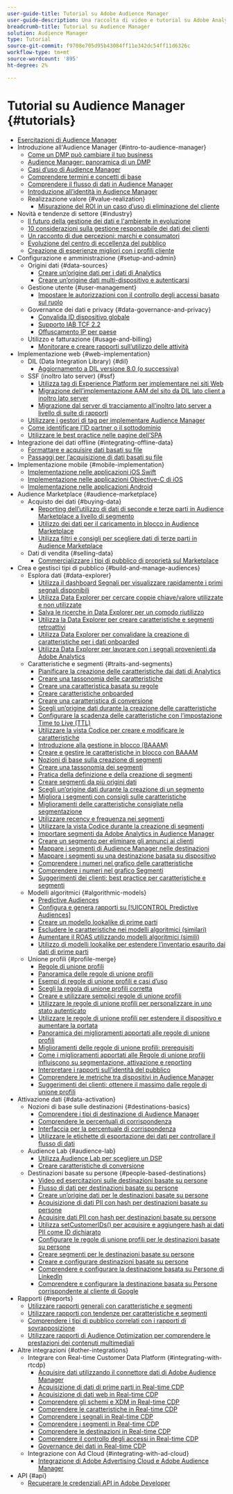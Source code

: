 ```yaml
---
user-guide-title: Tutorial su Adobe Audience Manager
user-guide-description: Una raccolta di video e tutorial su Adobe Analytics.
breadcrumb-title: Tutorial su Audience Manager
solution: Audience Manager
type: Tutorial
source-git-commit: f9708e705d95b43084ff11e342dc54ff11d6326c
workflow-type: tm+mt
source-wordcount: '895'
ht-degree: 2%

---
```



# Tutorial su Audience Manager {#tutorials}

+ [Esercitazioni di Audience Manager](overview.md)
+ Introduzione all&#39;Audience Manager {#intro-to-audience-manager}
   + [Come un DMP può cambiare il tuo business](intro-to-audience-manager/how-a-dmp-can-change-your-business.md)
   + [Audience Manager: panoramica di un DMP](intro-to-audience-manager/audience-manager-overview-of-a-dmp.md)
   + [Casi d’uso di Audience Manager](intro-to-audience-manager/audience-manager-use-cases.md)
   + [Comprendere termini e concetti di base](intro-to-audience-manager/understanding-basic-terms-and-concepts-in-audience-manager.md)
   + [Comprendere il flusso di dati in Audience Manager](intro-to-audience-manager/understanding-the-data-flow-in-audience-manager.md)
   + [Introduzione all’identità in Audience Manager](intro-to-audience-manager/introduction-to-identity-in-audience-manager.md)
   + Realizzazione valore {#value-realization}
      + [Misurazione del ROI in un caso d’uso di eliminazione del cliente](intro-to-audience-manager/value-realization/measuring-roi-in-a-customer-suppression-use-case.md)
+ Novità e tendenze di settore {#industry}
   + [Il futuro della gestione dei dati e l&#39;ambiente in evoluzione](https://experienceleague.adobe.com/docs/platform-learn/tutorials/industry/the-future-of-data-management-and-the-changing-environment.html?lang=it)
   + [10 considerazioni sulla gestione responsabile dei dati dei clienti](https://experienceleague.adobe.com/docs/platform-learn/tutorials/privacy/ten-considerations-for-responsible-customer-data-management.html?lang=it)
   + [Un racconto di due percezioni: marchi e consumatori](https://experienceleague.adobe.com/docs/platform-learn/tutorials/industry/brands-vs-consumers.html?lang=it)
   + [Evoluzione del centro di eccellenza del pubblico](https://experienceleague.adobe.com/docs/platform-learn/tutorials/industry/evolving-your-audience-center-of-excellence.html?lang=it)
   + [Creazione di esperienze migliori con i profili cliente](https://experienceleague.adobe.com/docs/platform-learn/tutorials/industry/building-better-experiences-with-customer-profiles.html?lang=it)
+ Configurazione e amministrazione {#setup-and-admin}
   + Origini dati {#data-sources}
      + [Creare un’origine dati per i dati di Analytics](setup-and-admin/data-sources/create-a-data-source-for-analytics-data.md)
      + [Creare un’origine dati multi-dispositivo e autenticarsi](setup-and-admin/data-sources/creating-a-cross-device-data-source-and-authenticating.md)
   + Gestione utente {#user-management}
      + [Impostare le autorizzazioni con il controllo degli accessi basato sul ruolo](setup-and-admin/user-management/setting-permissions-with-role-based-access-control.md)
   + Governance dei dati e privacy {#data-governance-and-privacy}
      + [Convalida ID dispositivo globale](setup-and-admin/data-governance-and-privacy/global-device-id-validation.md)
      + [Supporto IAB TCF 2.2](setup-and-admin/data-governance-and-privacy/iab-tcf-support.md)
      + [Offuscamento IP per paese](setup-and-admin/data-governance-and-privacy/ip-obfuscation-by-country.md)
   + Utilizzo e fatturazione {#usage-and-billing}
      + [Monitorare e creare rapporti sull’utilizzo delle attività](setup-and-admin/usage-and-billing/monitoring-and-reporting-on-activity-usage.md)
+ Implementazione web {#web-implementation}
   + DIL (Data Integration Library) {#dil}
      + [Aggiornamento a DIL versione 8.0 (o successiva)](web-implementation/dil/updating-to-dil-version-8-0-or-greater.md)
   + SSF (inoltro lato server) {#ssf}
      + [Utilizza tag di Experience Platform per implementare nei siti Web](https://experienceleague.adobe.com/docs/launch-learn/implementing-in-websites-with-launch/index.html?lang=it)
      + [Migrazione dell’implementazione AAM del sito da DIL lato client a inoltro lato server](web-implementation/ssf/migrating-your-site-implementation-from-client-side-dil-to-server-side-forwarding.md)
      + [Migrazione dal server di tracciamento all’inoltro lato server a livello di suite di rapporti](web-implementation/ssf/migrating-from-tracking-server-to-report-suite-level-server-side-forwarding.md)
   + [Utilizzare i gestori di tag per implementare Audience Manager](web-implementation/using-tag-managers-to-implement-audience-manager.md)
   + [Come identificare l’ID partner o il sottodominio](web-implementation/how-to-identify-your-partner-id-or-subdomain.md)
   + [Utilizzare le best practice nelle pagine dell’SPA](web-implementation/using-best-practices-on-spa-pages-when-sending-data-to-aam.md)
+ Integrazione dei dati offline {#integrating-offline-data}
   + [Formattare e acquisire dati basati su file](integrating-offline-data/formatting-and-ingesting-file-based-data.md)
   + [Passaggi per l’acquisizione di dati basati su file](integrating-offline-data/steps-for-ingesting-file-based-data.md)
+ Implementazione mobile {#mobile-implementation}
   + [Implementazione nelle applicazioni iOS Swift](https://experienceleague.adobe.com/docs/launch-learn/implementing-in-mobile-ios-swift-apps-with-launch/index.html?lang=it)
   + [Implementazione nelle applicazioni Objective-C di iOS](https://experienceleague.adobe.com/docs/launch-learn/implementing-in-mobile-ios-objective-c-apps-with-launch/index.html?lang=it)
   + [Implementazione nelle applicazioni Android](https://experienceleague.adobe.com/docs/launch-learn/implementing-in-mobile-android-apps-with-launch/index.html?lang=it)
+ Audience Marketplace {#audience-marketplace}
   + Acquisto dei dati {#buying-data}
      + [Reporting dell’utilizzo di dati di seconde e terze parti in Audience Marketplace a livello di segmento](audience-marketplace/buying-data/reporting-2nd-and-3rd-party-data-usage-in-the-audience-marketplace-at-the-segment-level.md)
      + [Utilizzo dei dati per il caricamento in blocco in Audience Marketplace](audience-marketplace/buying-data/bulk-uploading-data-usage-into-the-audience-marketplace.md)
      + [Utilizza filtri e consigli per scegliere dati di terze parti in Audience Marketplace](audience-marketplace/buying-data/using-filters-and-recommendations-to-choose-3rd-party-data-in-audience-marketplace.md)
   + Dati di vendita {#selling-data}
      + [Commercializzare i tipi di pubblico di proprietà sul Marketplace](audience-marketplace/selling-data/commercialize-owned-audiences-on-marketplace.md)
+ Crea e gestisci tipi di pubblico {#build-and-manage-audiences}
   + Esplora dati {#data-explorer}
      + [Utilizza il dashboard Segnali per visualizzare rapidamente i primi segnali disponibili](build-and-manage-audiences/data-explorer/using-the-signals-dashboard-to-quickly-view-top-available-signals.md)
      + [Utilizza Data Explorer per cercare coppie chiave/valore utilizzate e non utilizzate](build-and-manage-audiences/data-explorer/using-data-explorer-to-search-for-used-and-unused-key-value-pairs.md)
      + [Salva le ricerche in Data Explorer per un comodo riutilizzo](build-and-manage-audiences/data-explorer/saving-searches-in-data-explorer-for-convenience-in-re-use.md)
      + [Utilizza la Data Explorer per creare caratteristiche e segmenti retroattivi](build-and-manage-audiences/data-explorer/using-data-explorer-to-create-retroactive-traits-and-segments.md)
      + [Utilizza Data Explorer per convalidare la creazione di caratteristiche per i dati onboarded](build-and-manage-audiences/data-explorer/using-data-explorer-to-validate-trait-creation-for-your-onboarded-data.md)
      + [Utilizza Data Explorer per lavorare con i segnali provenienti da Adobe Analytics](build-and-manage-audiences/data-explorer/using-data-explorer-to-work-with-signals-coming-from-adobe-analytics.md)
   + Caratteristiche e segmenti {#traits-and-segments}
      + [Pianificare la creazione delle caratteristiche dai dati di Analytics](build-and-manage-audiences/traits-and-segments/planning-trait-creation-from-analytics-data.md)
      + [Creare una tassonomia delle caratteristiche](build-and-manage-audiences/traits-and-segments/creating-a-trait-taxonomy.md)
      + [Creare una caratteristica basata su regole](build-and-manage-audiences/traits-and-segments/creating-rule-based-traits.md)
      + [Creare caratteristiche onboarded](build-and-manage-audiences/traits-and-segments/creating-onboarded-traits.md)
      + [Creare una caratteristica di conversione](build-and-manage-audiences/traits-and-segments/creating-conversion-traits.md)
      + [Scegli un’origine dati durante la creazione delle caratteristiche](build-and-manage-audiences/traits-and-segments/choosing-a-data-source-when-creating-traits.md)
      + [Configurare la scadenza delle caratteristiche con l’impostazione Time to Live (TTL)](build-and-manage-audiences/traits-and-segments/configuring-trait-expiration-with-the-time-to-live-ttl-setting.md)
      + [Utilizzare la vista Codice per creare e modificare le caratteristiche](build-and-manage-audiences/traits-and-segments/using-code-view-to-create-and-edit-traits.md)
      + [Introduzione alla gestione in blocco (BAAAM)](build-and-manage-audiences/traits-and-segments/introduction-to-bulk-management-baaam.md)
      + [Creare e gestire le caratteristiche in blocco con BAAAM](build-and-manage-audiences/traits-and-segments/creating-and-managing-traits-in-bulk-with-baaam.md)
      + [Nozioni di base sulla creazione di segmenti](build-and-manage-audiences/traits-and-segments/the-basics-of-creating-segments.md)
      + [Creare una tassonomia dei segmenti](build-and-manage-audiences/traits-and-segments/creating-a-segment-taxonomy.md)
      + [Pratica della definizione e della creazione di segmenti](build-and-manage-audiences/traits-and-segments/practical-segment-definition-and-creation.md)
      + [Creare segmenti da più origini dati](build-and-manage-audiences/traits-and-segments/creating-segments-from-multiple-data-sources.md)
      + [Scegli un’origine dati durante la creazione di un segmento](build-and-manage-audiences/traits-and-segments/choosing-a-data-source-when-creating-a-segment.md)
      + [Migliora i segmenti con consigli sulle caratteristiche](build-and-manage-audiences/traits-and-segments/enhancing-your-segments-with-trait-recommendations.md)
      + [Miglioramenti delle caratteristiche consigliate nella segmentazione](build-and-manage-audiences/traits-and-segments/trait-recommendation-enhancements-in-the-segment-builder.md)
      + [Utilizzare recency e frequenza nei segmenti](build-and-manage-audiences/traits-and-segments/using-recency-and-frequency-in-segments.md)
      + [Utilizzare la vista Codice durante la creazione di segmenti](build-and-manage-audiences/traits-and-segments/using-code-view-when-building-segments.md)
      + [Importare segmenti da Adobe Analytics in Audience Manager](build-and-manage-audiences/traits-and-segments/import-aa-segments-into-aam.md)
      + [Creare un segmento per eliminare gli annunci ai clienti](build-and-manage-audiences/traits-and-segments/building-a-segment-to-suppress-ads-to-customers.md)
      + [Mappare i segmenti di Audience Manager nelle destinazioni](build-and-manage-audiences/traits-and-segments/mapping-audience-manager-segments-to-destinations.md)
      + [Mappare i segmenti su una destinazione basata su dispositivo](build-and-manage-audiences/traits-and-segments/mapping-segments-to-a-device-based-destination.md)
      + [Comprendere i numeri nel grafico delle caratteristiche](build-and-manage-audiences/traits-and-segments/understanding-numbers-in-the-trait-graph.md)
      + [Comprendere i numeri nel grafico Segmenti](build-and-manage-audiences/traits-and-segments/understanding-numbers-in-the-segment-graph.md)
      + [Suggerimenti dei clienti: best practice per caratteristiche e segmenti](build-and-manage-audiences/traits-and-segments/customer-tips-traits-and-segments-best-practices.md)
   + Modelli algoritmici {#algorithmic-models}
      + [Predictive Audiences](build-and-manage-audiences/algorithmic-models/understanding-predictive-audiences.md)
      + [Configura e genera rapporti su [!UICONTROL Predictive Audiences]](build-and-manage-audiences/algorithmic-models/configure-and-report-on-predictive-audiences.md)
      + [Creare un modello lookalike di prime parti](build-and-manage-audiences/algorithmic-models/creating-a-first-party-look-alike-model.md)
      + [Escludere le caratteristiche nei modelli algoritmici (similari)](build-and-manage-audiences/algorithmic-models/excluding-traits-in-algorithmic-look-alike-models.md)
      + [Aumentare il ROAS utilizzando modelli algoritmici (simili)](build-and-manage-audiences/algorithmic-models/increase-roas-by-using-algorithmic-look-alike-models.md)
      + [Utilizzo di modelli lookalike per estendere l’inventario esaurito dai dati di prime parti](build-and-manage-audiences/algorithmic-models/using-look-alike-models-to-extend-sold-out-inventory-from-your-1st-party-data.md)
   + Unione profili {#profile-merge}
      + [Regole di unione profili](build-and-manage-audiences/profile-merge/profile-merge.md)
      + [Panoramica delle regole di unione profili](build-and-manage-audiences/profile-merge/overview-of-profile-merge-rules.md)
      + [Esempi di regole di unione profili e casi d’uso](build-and-manage-audiences/profile-merge/profile-merge-rule-examples-and-use-cases.md)
      + [Scegli la regola di unione profili corretta](build-and-manage-audiences/profile-merge/choosing-the-right-profile-merge-rule.md)
      + [Creare e utilizzare semplici regole di unione profili](build-and-manage-audiences/profile-merge/creating-and-using-simple-profile-merge-rules.md)
      + [Utilizzare le regole di unione profili per personalizzare in uno stato autenticato](build-and-manage-audiences/profile-merge/using-profile-merge-rules-to-personalize-in-an-authenticated-state.md)
      + [Utilizzare le regole di unione profili per estendere il dispositivo e aumentare la portata](build-and-manage-audiences/profile-merge/using-profile-merge-rules-for-device-extension-and-increased-reach.md)
      + [Panoramica dei miglioramenti apportati alle regole di unione profili](build-and-manage-audiences/profile-merge/overview-of-profile-merge-rule-enhancements.md)
      + [Miglioramenti delle regole di unione profili: prerequisiti](build-and-manage-audiences/profile-merge/profile-merge-rule-enhancements-pre-requisites.md)
      + [Come i miglioramenti apportati alle Regole di unione profili influiscono su segmentazione, attivazione e reporting](build-and-manage-audiences/profile-merge/how-profile-merge-rule-enhancements-impact-segmentation-activation-and-reporting.md)
      + [Interpretare i rapporti sull’identità del pubblico](build-and-manage-audiences/profile-merge/interpret-audience-identity-reporting.md)
      + [Comprendere le metriche tra dispositivi in Audience Manager](build-and-manage-audiences/profile-merge/understanding-cross-device-metrics-in-audience-manager.md)
      + [Suggerimenti dei clienti: ottenere il massimo dalle regole di unione profili](build-and-manage-audiences/profile-merge/customer-tips-getting-the-most-out-of-profile-merge-rules.md)
+ Attivazione dati {#data-activation}
   + Nozioni di base sulle destinazioni {#destinations-basics}
      + [Comprendere i tipi di destinazione di Audience Manager](data-activation/destinations-basics/understanding-audience-manager-destination-types.md)
      + [Comprendere le percentuali di corrispondenza](data-activation/destinations-basics/understanding-match-rates.md)
      + [Interfaccia per la percentuale di corrispondenza](data-activation/destinations-basics/understanding-the-match-rate-interface-in-audience-manager.md)
      + [Utilizzare le etichette di esportazione dei dati per controllare il flusso di dati](data-activation/destinations-basics/using-data-export-labels-to-control-data-flow.md)
   + Audience Lab {#audience-lab}
      + [Utilizza Audience Lab per scegliere un DSP](data-activation/audience-lab/using-audience-lab-to-choose-a-dsp.md)
      + [Creare caratteristiche di conversione](https://experienceleague.adobe.com/docs/audience-manager-learn/tutorials/build-and-manage-audiences/traits-and-segments/creating-conversion-traits.html?lang=it)
   + Destinazioni basate su persone {#people-based-destinations}
      + [Video ed esercitazioni sulle destinazioni basate su persone](data-activation/people-based-destinations/pbd.md)
      + [Flusso di dati per destinazioni basate su persone](data-activation/people-based-destinations/people-based-destinations-data-flow.md)
      + [Creare un’origine dati per le destinazioni basate su persone](data-activation/people-based-destinations/creating-a-data-source-for-people-based-destinations.md)
      + [Acquisizione di dati PII con hash per destinazioni basate su persone](data-activation/people-based-destinations/understanding-hashed-pii-data-ingestion-for-people-based-destinations.md)
      + [Acquisire dati PII con hash per destinazioni basate su persone](data-activation/people-based-destinations/ingesting-hashed-pii-for-people-based-destinations.md)
      + [Utilizza setCustomerIDs() per acquisire e aggiungere hash ai dati PII come ID dichiarato](data-activation/people-based-destinations/using-setcustomerids-to-ingest-and-hash-pii-as-a-declared-id.md)
      + [Configurare le regole di unione profili per le destinazioni basate su persone](data-activation/people-based-destinations/configuring-profile-merge-rules-for-people-based-destinations.md)
      + [Creare segmenti per le destinazioni basate su persone](data-activation/people-based-destinations/creating-segments-for-people-based-destinations.md)
      + [Creare e configurare destinazioni basate su persone](data-activation/people-based-destinations/create-and-configure-people-based-destinations.md)
      + [Comprendere e configurare la destinazione basata su Persone di LinkedIn](data-activation/people-based-destinations/understanding-and-configuring-the-linkedin-pbd.md)
      + [Comprendere e configurare la destinazione basata su Persone corrispondente al cliente di Google](data-activation/people-based-destinations/understanding-and-configuring-the-google-customer-match-pbd.md)
+ Rapporti {#reports}
   + [Utilizzare rapporti generali con caratteristiche e segmenti](reports/using-general-reports-with-traits-and-segments.md)
   + [Utilizzare rapporti con tendenze per caratteristiche e segmenti](reports/using-trended-reports-with-traits-and-segments.md)
   + [Comprendere i tipi di pubblico correlati con i rapporti di sovrapposizione](reports/understand-related-audiences-with-overlap-reports.md)
   + [Utilizzare rapporti di Audience Optimization per comprendere le prestazioni dei contenuti multimediali](reports/using-audience-optimization-reports-to-understand-media-performance.md)
+ Altre integrazioni {#other-integrations}
   + Integrare con Real-time Customer Data Platform {#integrating-with-rtcdp}
      + [Acquisire dati utilizzando il connettore dati di Adobe Audience Manager](https://experienceleague.adobe.com/docs/platform-learn/tutorials/sources/ingest-data-from-aam.html?lang=it#sources)
      + [Acquisizione di dati di prime parti in Real-time CDP](other-integrations/integrating-with-rtcdp/rtcdp-1pd-ingestion-for-aam-users.md)
      + [Acquisizione di dati web in Real-time CDP](other-integrations/integrating-with-rtcdp/rtcdp-web-ingestion-for-aam-users.md)
      + [Comprendere gli schemi e XDM in Real-time CDP](other-integrations/integrating-with-rtcdp/rtcdp-schemas-xdm-for-aam-users.md)
      + [Comprendere le caratteristiche in Real-time CDP](other-integrations/integrating-with-rtcdp/rtcdp-traits-for-aam-users.md)
      + [Comprendere i segnali in Real-time CDP](other-integrations/integrating-with-rtcdp/rtcdp-signals-for-aam-users.md)
      + [Comprendere i segmenti in Real-time CDP](other-integrations/integrating-with-rtcdp/rtcdp-segments-for-aam-users.md)
      + [Comprendere le destinazioni in Real-time CDP](other-integrations/integrating-with-rtcdp/rtcdp-destinations-for-aam-users.md)
      + [Comprendere il controllo degli accessi in Real-time CDP](other-integrations/integrating-with-rtcdp/rtcdp-access-control-for-aam-users.md)
      + [Governance dei dati in Real-time CDP](other-integrations/integrating-with-rtcdp/rtcdp-data-gov-for-aam-users.md)
   + Integrazione con Ad Cloud {#integrating-with-ad-cloud}
      + [Integrazione di Adobe Advertising Cloud e Adobe Audience Manager](other-integrations/integrating-with-ad-cloud/advertising-cloud-and-audience-manager-integration.md)
+ API {#api}
   + [Recuperare le credenziali API in Adobe Developer](api/retrieve-api-credentials-in-adobe-io.md)
